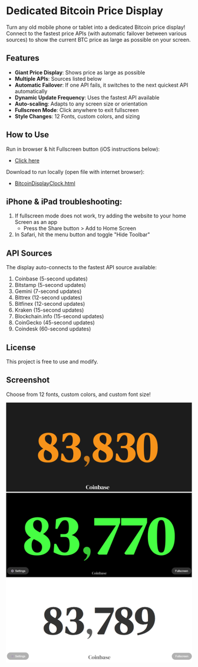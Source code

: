 # Dedicated Bitcoin Price Display

Turn any old mobile phone or tablet into a dedicated Bitcoin price display! Connect to the fastest price APIs (with automatic failover between various sources) to show the current BTC price as large as possible on your screen.
     
## Features

- **Giant Price Display**: Shows price as large as possible
- **Multiple APIs**: Sources listed below
- **Automatic Failover**: If one API fails, it switches to the next quickest API automatically
- **Dynamic Update Frequency**: Uses the fastest API available
- **Auto-scaling**: Adapts to any screen size or orientation
- **Fullscreen Mode**: Click anywhere to exit fullscreen
- **Style Changes**: 12 Fonts, custom colors, and sizing

## How to Use

Run in browser & hit Fullscreen button (iOS instructions below):  
- <a href="https://dropthepress.github.io/Dedicated-Bitcoin-Price-Display/BitcoinDisplay.html" target="_blank">Click here</a>
  
Download to run locally (open file with internet browser):  
- <a href="BitcoinDisplayClock.html" download>BitcoinDisplayClock.html</a>

## iPhone & iPad troubleshooting: 

1. If fullscreen mode does not work, try adding the website to your home Screen as an app
   - Press the Share button > Add to Home Screen
2. In Safari, hit the menu button and toggle "Hide Toolbar"

## API Sources

The display auto-connects to the fastest API source available:

1. Coinbase (5-second updates)
3. Bitstamp (5-second updates)
4. Gemini (7-second updates)
5. Bittrex (12-second updates)
6. Bitfinex (12-second updates)
7. Kraken (15-second updates)
8. Blockchain.info (15-second updates)
9. CoinGecko (45-second updates)
10. Coindesk (60-second updates)

## License

This project is free to use and modify.

## Screenshot

Choose from 12 fonts, custom colors, and custom font size!

![Screenshot](Screenshots/Screenshot_01.png)
![Screenshot](Screenshots/Screenshot_02.png)
![Screenshot](Screenshots/Screenshot_03.png)
